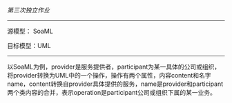 *第三次独立作业*
*****
源模型： SoaML

目标模型：UML
******

以SoaML为例，provider是服务提供者，participant为某一具体的公司或组织，将provider转换为UML中的一个操作，操作有两个属性，内容content和名字name，content转换自provider具体提供的服务，name是provider和participant两个类内容的合并，表示operation是participant公司或组织下属的某一业务。